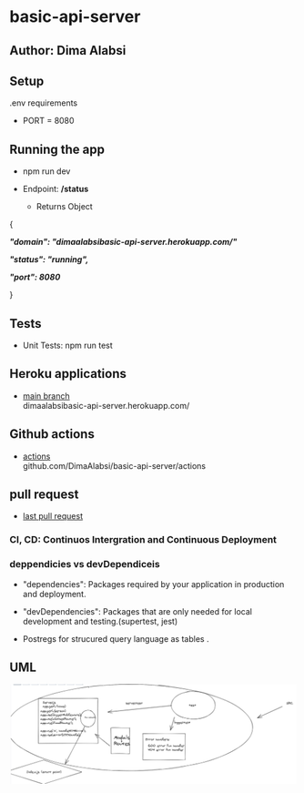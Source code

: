 # basic-api-server


## Author: Dima Alabsi


## Setup
 .env requirements
* PORT = 8080
## Running the app

* npm run dev

* Endpoint:  **/status** 

    * Returns Object

{

  ***"domain": "dimaalabsibasic-api-server.herokuapp.com/"***

  ***"status": "running",***

  ***"port": 8080***

}


## Tests

* Unit Tests: npm run test


## Heroku applications 

*   [main branch](https://dimaalabsibasic-api-server.herokuapp.com/)  
dimaalabsibasic-api-server.herokuapp.com/

## Github actions

*    [actions](https://github.com/DimaAlabsi/basic-api-server/actions)      
github.com/DimaAlabsi/basic-api-server/actions

## pull request

* [last pull request](https://github.com/DimaAlabsi/basic-api-server/pull/4)



### CI, CD: Continuos Intergration and Continuous Deployment

### deppendicies vs devDependiceis

* "dependencies": Packages required by your application in production and deployment.

* "devDependencies": Packages that are only needed for local development and testing.(supertest, jest)

* Postregs for strucured query language as tables .

## UML

![notes](/img/lab03WML.png)

